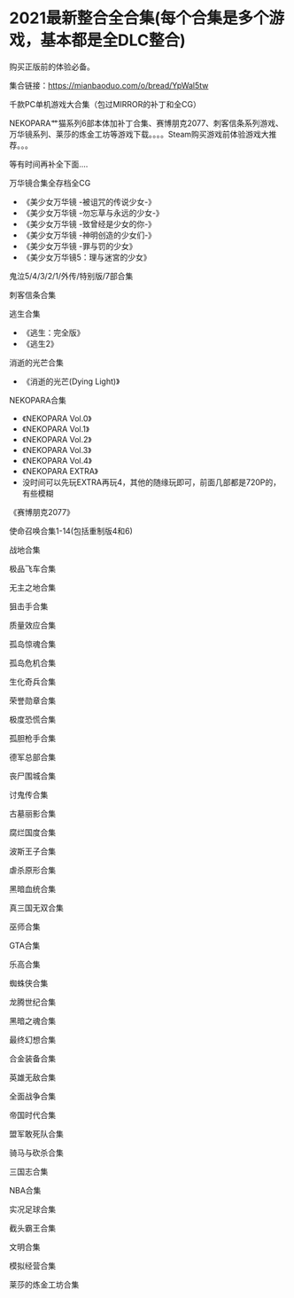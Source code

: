 # 2021最新整合全合集(每个合集是多个游戏，基本都是全DLC整合)

购买正版前的体验必备。

集合链接：https://mianbaoduo.com/o/bread/YpWal5tw

千款PC单机游戏大合集（包过MIRROR的补丁和全CG）

NEKOPARA艹猫系列6部本体加补丁合集、赛博朋克2077、刺客信条系列游戏、万华镜系列、莱莎的炼金工坊等游戏下载。。。。Steam购买游戏前体验游戏大推荐。。。

等有时间再补全下面....

万华镜合集全存档全CG
- 《美少女万华镜 -被诅咒的传说少女-》
- 《美少女万华镜 -勿忘草与永远的少女-》
- 《美少女万华镜 -致曾经是少女的你-》
- 《美少女万华镜 -神明创造的少女们-》
- 《美少女万华镜 -罪与罚的少女》
- 《美少女万华镜5：理与迷宮的少女》

鬼泣5/4/3/2/1/外传/特别版/7部合集

刺客信条合集

逃生合集
- 《逃生：完全版》
- 《逃生2》


消逝的光芒合集
- 《消逝的光芒(Dying
Light)》

NEKOPARA合集
- 《NEKOPARA Vol.0》
- 《NEKOPARA Vol.1》
- 《NEKOPARA Vol.2》
- 《NEKOPARA Vol.3》
- 《NEKOPARA Vol.4》
- 《NEKOPARA EXTRA》
- 没时间可以先玩EXTRA再玩4，其他的随缘玩即可，前面几部都是720P的，有些模糊

《赛博朋克2077》

使命召唤合集1-14(包括重制版4和6)

战地合集

极品飞车合集

无主之地合集

狙击手合集

质量效应合集

孤岛惊魂合集

孤岛危机合集

生化奇兵合集

荣誉勋章合集

极度恐慌合集

孤胆枪手合集

德军总部合集

丧尸围城合集

讨鬼传合集

古墓丽影合集

腐烂国度合集

波斯王子合集

虐杀原形合集

黑暗血统合集

真三国无双合集

巫师合集

GTA合集

乐高合集

蜘蛛侠合集

龙腾世纪合集

黑暗之魂合集

最终幻想合集

合金装备合集

英雄无敌合集

全面战争合集

帝国时代合集

盟军敢死队合集

骑马与砍杀合集

三国志合集

NBA合集

实况足球合集

截头霸王合集

文明合集

模拟经营合集

莱莎的炼金工坊合集